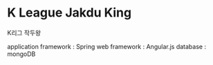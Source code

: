 K League Jakdu King
======

K리그 작두왕

application framework : Spring
web framework : Angular.js
database : mongoDB
